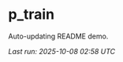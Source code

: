 # p_train

Auto-updating README demo.

<!--START_SECTION:status-->
_Last run: 2025-10-08 02:58 UTC_
<!--END_SECTION:status-->



















































































































































































































































































































































































































































































































































































































































































































































































































































































































































































































































































































































